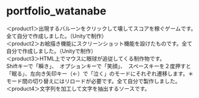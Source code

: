 # portfolio_watanabe
＜product1＞出現するバルーンをクリックして壊してスコアを稼ぐゲームです。全て自分で作成しました。（Unityで制作）<br>
＜product2＞お絵描き機能にスクリーンショット機能を設けたものです。全て自分で作成しました。（Unityで制作）<br>
＜product3＞HTML上でマウスに眼球が追従してくる制作物です。<br>Shiftキーで「瞬き」、　オプションキーで「笑顔」、　スペースキーを２度押すと「眠る」、左向き矢印キー（←）で「泣く」のモードにそれぞれ遷移します。＊モード間の切り替えにはリロードが必要です。全て自分で製作しました。<br>
＜product4＞文字列を加工して文字を抽出するソースです。<br>
